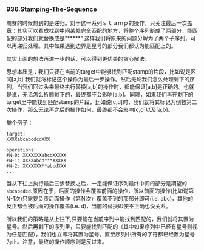 ### 936.Stamping-The-Sequence

周赛的时候想到的是递归。对于这一系列ｓｔａｍｐ的操作，只关注最后一次盖章：其实可以看成找到中间某处完全匹配的地方，将整个序列断成了两部分，能匹配的部分我们就替换成是"*****".这样我们将原来的问题分解为了两个子序列，可以再递归处理。其中如果遇到边界是星号的部分我们都认为能匹配上的。

其实上面的想法再进一步的话，可以得到更优美的贪心解法。

思想本质是：我们只要在当前的target中能够找到匹配stamp的片段，比如说是区间[a,b],我们就将标记这个操作为最后一步操作。然后无论我们怎么处理剩下的序列，当我们回过头来最终执行替换[a,b]的操作时，都能保证[a,b]是正确的。也就是说，无论怎么折腾剩下的，最终都不会影响[a,b]。同理，如果我们再在剩下的target里中能找到匹配stamp的片段，比如说[c,d]时，我们就将其标记为倒数第二次操作，那么无论再之后的操作如何，最终都不会影响[c,d]以及[a,b]。

举个例子：
```
target:
XXXXabcabcdcdXXX

operations:
#N-0: XXXXXXXabcdXXXXX
#N-1: XXXXabcd***XXXXX
#N-2: XXXXXXX**abcdXXX
...
```
当从下往上执行最后三步替换之后，一定能保证序列最终中间的部分是期望的```abcabcdcd```.原因在于，后面的操作会覆盖前面的操作，所以前面的操作(比如说第N-1次)只需要负责后面操作（第Ｎ次）覆盖不到的那部分即可(i.e. abc)，其他的反正都会被后面的操作覆盖(i.e. d)，当前的替换即使不正确也没关系。

所以我们的策略是从上往下,只要能在当前序列中能找到匹配的，我们就将其置为星号。然后再剩下的序列里，只要能找到匹配的（其中如果序列中已经有星号则视为任意匹配），我们也立即将其置为星号。直至序列中所有的字符都已经置为星号为止。注意，最终的操作顺序则是反过来。
